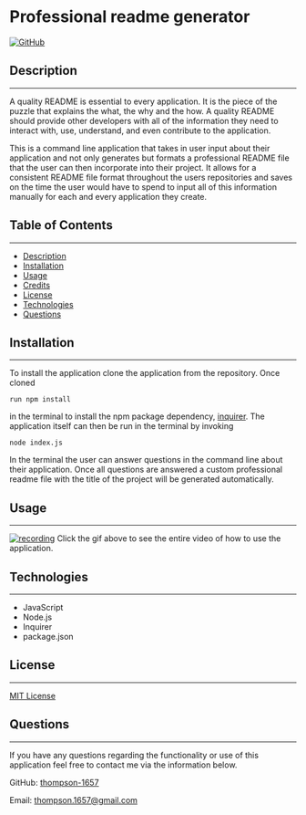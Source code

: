 # Professional readme generator

[![GitHub](https://img.shields.io/github/license/thompson-1657/professional_readme_generator?color=%230288d1)](LICENSE)
	
## Description
---
A quality README is essential to every application. It is the piece of the puzzle that explains the what, the why and the how. A quality README should provide other developers with all of the information they need to interact with, use, understand, and even contribute to the application.

This is a command line application that takes in user input about their application and not only generates but formats a professional README file that the user can then incorporate into their project. It allows for a consistent README file format throughout the users repositories and saves on the time the user would have to spend to input all of this information manually for each and every application they create.

## Table of Contents
---
* [Description](#description)
* [Installation](#installation)
* [Usage](#usage)
* [Credits](#credits)
* [License](#license)
* [Technologies](#technologies)
* [Questions](#questions)
        
## Installation
---
To install the application clone the application from the repository. Once cloned 
```
run npm install 
```
in the terminal to install the npm package dependency,   [inquirer](https://www.npmjs.com/package/inquirer). The application itself can then be run in the terminal by invoking 
```
node index.js
```
In the terminal the user can answer questions in the command line about their application. Once all questions are answered a custom professional readme file with the title of the project will be generated automatically.
        
## Usage
---

[![recording](https://user-images.githubusercontent.com/71091515/104857828-c1117f00-58e0-11eb-9daa-9bda141f44f5.gif)](https://drive.google.com/file/d/1HX4UAaAgmdH81M_DEdxMMdOwBB_UR3xL/view)
Click the gif above to see the entire video of how to use the application.

## Technologies
---
* JavaScript
* Node.js
* Inquirer
* package.json
        
## License
---
[MIT License](LICENSE)
        
## Questions
---
If you have any questions regarding the functionality or use of this application feel free to contact me via the information below.

GitHub: [thompson-1657](https://github.com/thompson-1657)

Email: thompson.1657@gmail.com